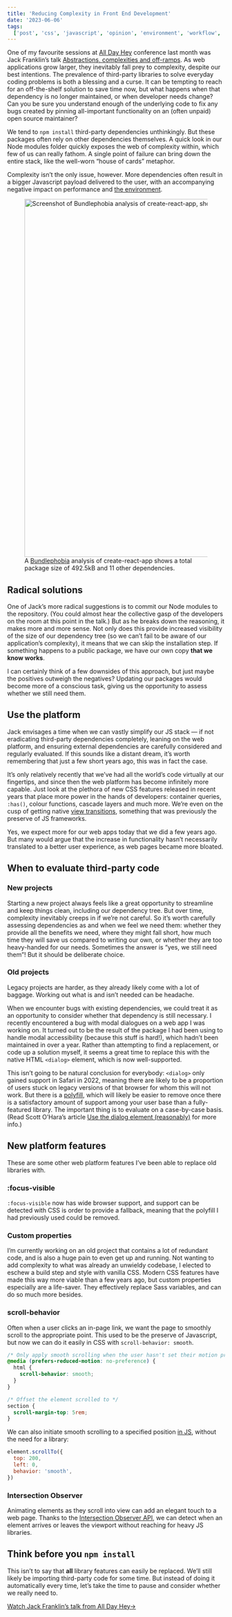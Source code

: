 ```yaml
---
title: 'Reducing Complexity in Front End Development'
date: '2023-06-06'
tags:
  ['post', 'css', 'javascript', 'opinion', 'environment', 'workflow', 'tooling']
---
```


One of my favourite sessions at [All Day Hey](https://heypresents.com/conferences/2023) conference last month was Jack Franklin’s talk [Abstractions, complexities and off-ramps](https://heypresents.com/talks/abstractions-complexities-and-off-ramps). As web applications grow larger, they inevitably fall prey to complexity, despite our best intentions. The prevalence of third-party libraries to solve everyday coding problems is both a blessing and a curse. It can be tempting to reach for an off-the-shelf solution to save time now, but what happens when that dependency is no longer maintained, or when developer needs change? Can you be sure you understand enough of the underlying code to fix any bugs created by pinning all-important functionality on an (often unpaid) open source maintainer?

We tend to `npm install` third-party dependencies unthinkingly. But these packages often rely on other dependencies themselves. A quick look in our Node modules folder quickly exposes the web of complexity within, which few of us can really fathom. A single point of failure can bring down the entire stack, like the well-worn “house of cards” metaphor.

Complexity isn’t the only issue, however. More dependencies often result in a bigger Javascript payload delivered to the user, with an accompanying negative impact on performance and [the environment](https://blog.webpagetest.org/posts/carbon-control/).

<figure>
  <img srcset="/reducing-complexity-01.jpg 1800w, /reducing-complexity-01_1200.jpg 1200w, /reducing-complexity-01_800.jpg 800w" sizes="(min-width: 1200px) 1200px, 90vw" src="/reducing-complexity-01_1200.jpg" width="1200" height="829" alt="Screenshot of Bundlephobia analysis of create-react-app, showing total bundle size and download time of 2.85 seconds on slow 3G">
  <figcaption>A <a href="https://bundlephobia.com">Bundlephobia</a> analysis of create-react-app shows a total package size of 492.5kB and 11 other dependencies.</figcaption>
</figure>

## Radical solutions

One of Jack’s more radical suggestions is to commit our Node modules to the repository. (You could almost hear the collective gasp of the developers on the room at this point in the talk.) But as he breaks down the reasoning, it makes more and more sense. Not only does this provide increased visibility of the size of our dependency tree (so we can’t fail to be aware of our application’s complexity), it means that we can skip the installation step. If something happens to a public package, we have our own copy **that we know works**.

I can certainly think of a few downsides of this approach, but just maybe the positives outweigh the negatives? Updating our packages would become more of a conscious task, giving us the opportunity to assess whether we still need them.

## Use the platform

Jack envisages a time when we can vastly simplify our JS stack — if not eradicating third-party dependencies completely, leaning on the web platform, and ensuring external dependencies are carefully considered and regularly evaluated. If this sounds like a distant dream, it’s worth remembering that just a few short years ago, this was in fact the case.

It’s only relatively recently that we’ve had all the world’s code virtually at our fingertips, and since then the web platform has become infinitely more capable. Just look at the plethora of new CSS features released in recent years that place more power in the hands of developers: container queries, `:has()`, colour functions, cascade layers and much more. We’re even on the cusp of getting native [view transitions](https://developer.chrome.com/docs/web-platform/view-transitions/), something that was previously the preserve of JS frameworks.

Yes, we expect more for our web apps today that we did a few years ago. But many would argue that the increase in functionality hasn’t necessarily translated to a better user experience, as web pages became more bloated.

## When to evaluate third-party code

### New projects

Starting a new project always feels like a great opportunity to streamline and keep things clean, including our dependency tree. But over time, complexity inevitably creeps in if we’re not careful. So it’s worth carefully assessing dependencies as and when we feel we need them: whether they provide all the benefits we need, where they might fall short, how much time they will save us compared to writing our own, or whether they are too heavy-handed for our needs. Sometimes the answer is “yes, we still need them”! But it should be deliberate choice.

### Old projects

Legacy projects are harder, as they already likely come with a lot of baggage. Working out what is and isn’t needed can be headache.

When we encounter bugs with existing dependencies, we could treat it as an opportunity to consider whether that dependency is still necessary. I recently encountered a bug with modal dialogues on a web app I was working on. It turned out to be the result of the package I had been using to handle modal accessibility (because this stuff is hard!), which hadn’t been maintained in over a year. Rather than attempting to find a replacement, or code up a solution myself, it seems a great time to replace this with the native HTML `<dialog>` element, which is now well-supported.

This isn’t going to be natural conclusion for everybody: `<dialog>` only gained support in Safari in 2022, meaning there are likely to be a proportion of users stuck on legacy versions of that browser for whom this will not work. But there is a [polyfill](https://github.com/GoogleChrome/dialog-polyfill), which will likely be easier to remove once there is a satisfactory amount of support among your user base than a fully-featured library. The important thing is to evaluate on a case-by-case basis. (Read Scott O’Hara’s article [Use the dialog element (reasonably)](https://www.scottohara.me/blog/2023/01/26/use-the-dialog-element.html) for more info.)

## New platform features

These are some other web platform features I’ve been able to replace old libraries with.

### :focus-visible

`:focus-visible` now has wide browser support, and support can be detected with CSS is order to provide a fallback, meaning that the polyfill I had previously used could be removed.

### Custom properties

I’m currently working on an old project that contains a lot of redundant code, and is also a huge pain to even get up and running. Not wanting to add complexity to what was already an unwieldy codebase, I elected to eschew a build step and style with vanilla CSS. Modern CSS features have made this way more viable than a few years ago, but custom properties especially are a life-saver. They effectively replace Sass variables, and can do so much more besides.

### scroll-behavior

Often when a user clicks an in-page link, we want the page to smoothly scroll to the appropriate point. This used to be the preserve of Javascript, but now we can do it easily in CSS with `scroll-behavior: smooth`.

```css
/* Only apply smooth scrolling when the user hasn't set their motion preference to "reduce" */
@media (prefers-reduced-motion: no-preference) {
  html {
    scroll-behavior: smooth;
  }
}

/* Offset the element scrolled to */
section {
  scroll-margin-top: 5rem;
}
```

We can also initiate smooth scrolling to a specified position [in JS](https://developer.mozilla.org/en-US/docs/Web/API/Element/scrollTo), without the need for a library:

```js
element.scrollTo({
  top: 200,
  left: 0,
  behavior: 'smooth',
})
```

### Intersection Observer

Animating elements as they scroll into view can add an elegant touch to a web page. Thanks to the [Intersection Observer API](https://developer.mozilla.org/en-US/docs/Web/API/Intersection_Observer_API), we can detect when an element arrives or leaves the viewport without reaching for heavy JS libraries.

## Think before you `npm install`

This isn’t to say that **all** library features can easily be replaced. We’ll still likely be importing third-party code for some time. But instead of doing it automatically every time, let’s take the time to pause and consider whether we really need to.

[Watch Jack Franklin’s talk from All Day Hey→](https://heypresents.com/talks/abstractions-complexities-and-off-ramps)
